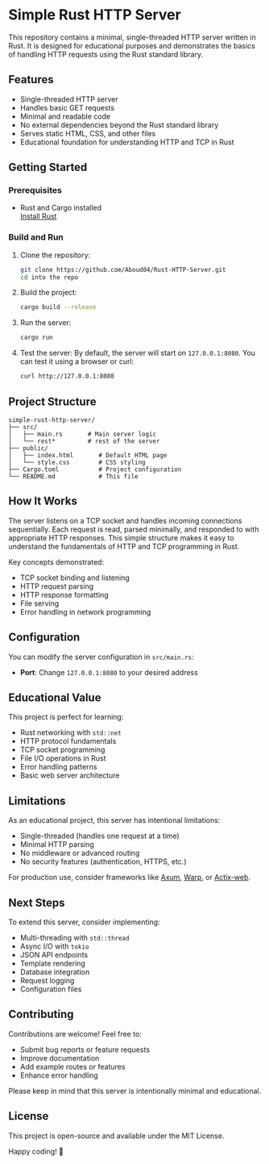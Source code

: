 # Simple Rust HTTP Server

This repository contains a minimal, single-threaded HTTP server written in Rust. It is designed for educational purposes and demonstrates the basics of handling HTTP requests using the Rust standard library.

## Features

- Single-threaded HTTP server
- Handles basic GET requests
- Minimal and readable code
- No external dependencies beyond the Rust standard library
- Serves static HTML, CSS, and other files
- Educational foundation for understanding HTTP and TCP in Rust

## Getting Started

### Prerequisites

- Rust and Cargo installed  
  [Install Rust](https://www.rust-lang.org/tools/install)

### Build and Run

1. Clone the repository:
   ```bash
   git clone https://github.com/Aboud04/Rust-HTTP-Server.git
   cd into the repo
   ```

2. Build the project:
   ```bash
   cargo build --release
   ```

3. Run the server:
   ```bash
   cargo run
   ```

4. Test the server:
   By default, the server will start on `127.0.0.1:8080`. You can test it using a browser or curl:
   ```bash
   curl http://127.0.0.1:8080
   ```

## Project Structure

```
simple-rust-http-server/
├── src/
│   ├── main.rs       # Main server logic
│   └── rest*         # rest of the server
├── public/
│   ├── index.html       # Default HTML page
│   └── style.css        # CSS styling
├── Cargo.toml           # Project configuration
└── README.md            # This file
```

## How It Works

The server listens on a TCP socket and handles incoming connections sequentially. Each request is read, parsed minimally, and responded to with appropriate HTTP responses. This simple structure makes it easy to understand the fundamentals of HTTP and TCP programming in Rust.

Key concepts demonstrated:
- TCP socket binding and listening
- HTTP request parsing
- HTTP response formatting
- File serving
- Error handling in network programming


## Configuration

You can modify the server configuration in `src/main.rs`:

- **Port**: Change `127.0.0.1:8080` to your desired address

## Educational Value

This project is perfect for learning:
- Rust networking with `std::net`
- HTTP protocol fundamentals
- TCP socket programming
- File I/O operations in Rust
- Error handling patterns
- Basic web server architecture

## Limitations

As an educational project, this server has intentional limitations:
- Single-threaded (handles one request at a time)
- Minimal HTTP parsing
- No middleware or advanced routing
- No security features (authentication, HTTPS, etc.)

For production use, consider frameworks like [Axum](https://github.com/tokio-rs/axum), [Warp](https://github.com/seanmonstar/warp), or [Actix-web](https://github.com/actix/actix-web).

## Next Steps

To extend this server, consider implementing:
- Multi-threading with `std::thread`
- Async I/O with `tokio`
- JSON API endpoints
- Template rendering
- Database integration
- Request logging
- Configuration files

## Contributing

Contributions are welcome! Feel free to:
- Submit bug reports or feature requests
- Improve documentation
- Add example routes or features
- Enhance error handling

Please keep in mind that this server is intentionally minimal and educational.

## License

This project is open-source and available under the MIT License.


Happy coding! 🦀
